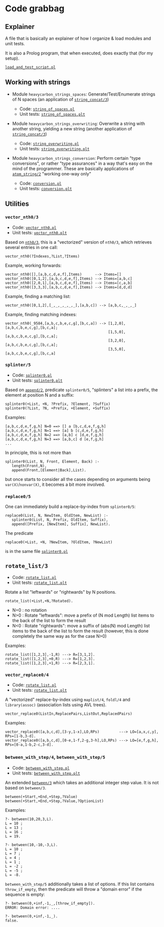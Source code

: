# Code grabbag

## Explainer

A file that is basically an explainer of how I organize & load modules and unit tests.

It is also a Prolog program, that when executed, does exactly that (for my setup).

[`load_and_test_script.pl`](load_and_test_script.pl)

## Working with strings

- Module `heavycarbon_strings_spaces`: Generate/Test/Enumerate strings of N spaces
  (an application of [`string_concat/3`](https://eu.swi-prolog.org/pldoc/doc_for?object=string_concat/3))
   - Code: [`string_of_spaces.pl`](heavycarbon/strings/string_of_spaces.pl)
   - Unit tests: [`string_of_spaces.plt`](heavycarbon/strings/string_of_spaces.plt)

- Module `heavycarbon_strings_overwriting`: Overwrite a string with another string, yielding a new string
  (another application of [`string_concat/3`](https://eu.swi-prolog.org/pldoc/doc_for?object=string_concat/3))
   - Code: [`string_overwriting.pl`](heavycarbon/strings/string_overwriting.pl)
   - Unit tests: [`string_overwriting.plt`](heavycarbon/strings/string_overwriting.plt)

- Module `heavycarbon_strings_conversion`: Perform certain "type conversions", or rather "type assurances"
  in a way that's easy on the mind of the programmer. These are basically applications of
  [`atom_string/2`](https://eu.swi-prolog.org/pldoc/doc_for?object=atom_string/2) "working one-way only"
   - Code: [`conversion.pl`](heavycarbon/strings/conversion.pl)
   - Unit tests: [`conversion.plt`](heavycarbon/strings/conversion.plt)

## Utilities

### `vector_nth0/3`

- Code: [`vector_nth0.pl`](heavycarbon/utils/vector_nth0.pl)
- Unit tests: [`vector_nth0.plt`](heavycarbon/utils/vector_nth0.plt)

Based on [`nth0/3`](https://eu.swi-prolog.org/pldoc/doc_for?object=nth0/3), this is a "vectorized" version
of `nth0/3`, which retrieves several entries in one call: 

```
vector_nth0(?Indexes,?List,?Items)
```

Example, working forwards:

```
vector_nth0([],[a,b,c,d,e,f],Items)      --> Items=[]
vector_nth0([0,1,2],[a,b,c,d,e,f],Items) --> Items=[a,b,c]
vector_nth0([2,0,1],[a,b,c,d,e,f],Items) --> Items=[c,a,b]
vector_nth0([3,3,3],[a,b,c,d,e,f],Items) --> Items=[d,d,d]
```

Example, finding a matching list:

```
vector_nth0([0,1,2],[_,_,_,_,_,_],[a,b,c]) --> [a,b,c,_,_,_]
```

Example, finding matching indexes:

```
vector_nth0(_9584,[a,b,c,b,e,c,g],[b,c,a]) --> [1,2,0],[a,b,c,b,e,c,g],[b,c,a];
                                               [1,5,0],[a,b,c,b,e,c,g],[b,c,a];
                                               [3,2,0],[a,b,c,b,e,c,g],[b,c,a];
                                               [3,5,0],[a,b,c,b,e,c,g],[b,c,a]
```

### `splinter/5`

- Code: [`splinter0.pl`](heavycarbon/utils/splinter0.pl)
- Unit tests: [`splinter0.plt`](heavycarbon/utils/splinter0.plt)

Based on [`append/2`](https://eu.swi-prolog.org/pldoc/doc_for?object=append/2), predicate `splinter0/5`, 
"splinters" a list into a prefix, the element at position N and a suffix:

```
splinter0(+List, +N, ?Prefix, ?Element, ?Suffix)
splinter0(?List, ?N, +Prefix, +Element, +Suffix)
```

Examples: 

```
[a,b,c,d,e,f,g,h] N=0 ==> [] a [b,c,d,e,f,g,h]
[a,b,c,d,e,f,g,h] N=1 ==> [a] b [c,d,e,f,g,h]
[a,b,c,d,e,f,g,h] N=2 ==> [a,b] c [d,e,f,g,h]
[a,b,c,d,e,f,g,h] N=3 ==> [a,b,c] d [e,f,g,h]
...
```

In principle, this is not more than

```
splinter0(List, N, Front, Element, Back) :-
   length(Front,N),
   append(Front,[Element|Back],List).
```

but once starts to consider all the cases depending on arguments being `var(X)`/`nonvar(X)`, 
it becomes a bit more involved.

### `replace0/5`

One can immediately build a replace-by-index from `splinter0/5`:

```
replace0(List, N, NewItem, OldItem, NewList) :-
   splinter0(List, N, Prefix, OldItem, Suffix),
   append([Prefix, [NewItem], Suffix], NewList).
```

The predicate 

```
replace0(+List, +N, ?NewItem, ?OldItem, ?NewList)
```

is in the same file [`splinter0.pl`](heavycarbon/utils/splinter0.pl)

## `rotate_list/3`

- Code: [`rotate_list.pl`](heavycarbon/utils/rotate_list.pl)
- Unit tests: [`rotate_list.plt`](heavycarbon/utils/rotate_list.plt)

Rotate a list "leftwards" or "rightwards" by N positions.

```
rotate_list(+List,+N,?Rotated).
```

- N=0 : no rotation
- N>0 : Rotate "leftwards": move a prefix of (N mod Length) list items to the back of the list to form the result
- N<0 : Rotate "rightwards": move a suffix of (abs(N) mod Length) list items to the back of the list to form the result (however, this is done completely the same way as for the case N>0) 

Examples:

```
rotate_list([1,2,3],-1,R) ---> R=[3,1,2].
rotate_list([1,2,3],+0,R) ---> R=[1,2,3].
rotate_list([1,2,3],+1,R) ---> R=[2,3,1].
```

### `vector_replace0/4`

- Code: [`rotate_list.pl`](heavycarbon/utils/vector_replace0.pl)
- Unit tests: [`rotate_list.plt`](heavycarbon/utils/vector_replace0.plt)

A "vectorized" replace-by-index using `maplist/4`, `foldl/4` and
`library(assoc)` (association lists using AVL trees).

```
vector_replace0(ListIn,ReplacePairs,ListOut,ReplacedPairs)
```

Examples:

```
vector_replace0([a,b,c,d],[3-y,1-x],LO,RPs)         ---> LO=[a,x,c,y], RPs=[1-b,3-d].
vector_replace0([a,b,c,d],[0-e,1-f,2-g,3-h],LO,RPs) ---> LO=[e,f,g,h], RPs=[0-a,1-b,2-c,3-d].
```

### `between_with_step/4`, `between_with_step/5`

- Code: [`between_with_step.pl`](heavycarbon/utils/between_with_step.pl)
- Unit tests: [`between_with_step.plt`](heavycarbon/utils/between_with_step.plt)

An extended [`between/3`](https://eu.swi-prolog.org/pldoc/doc_for?object=between/3)
which takes an additional integer step value. It is not based on `between/3`.

```
between(+Start,+End,+Step,?Value)
between(+Start,+End,+Step,?Value,?OptionList)
```

Examples:

```
?- between(10,20,3,L).
L = 10 ;
L = 13 ;
L = 16 ;
L = 19.

?- between(10,-10,-3,L).
L = 10 ;
L = 7 ;
L = 4 ;
L = 1 ;
L = -2 ;
L = -5 ;
L = -8.
```

`between_with_step/5` additionally takes a list of options. If this list contains
`throw_if_empty`, then the predicate will throw a "domain error" if the sequence is empty:

```
?- between(0,+inf,-1,_,[throw_if_empty]).
ERROR: Domain error: .... 

?- between(0,+inf,-1,_).
false.
```


